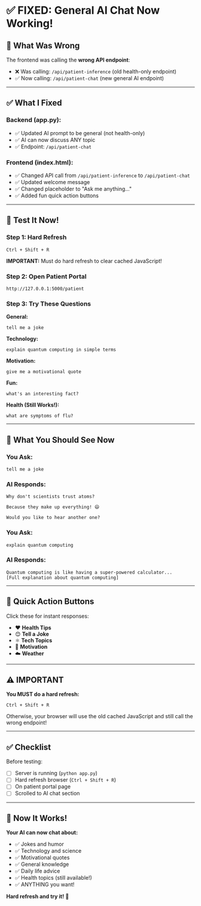 # ✅ FIXED: General AI Chat Now Working!

## 🔧 What Was Wrong

The frontend was calling the **wrong API endpoint**:
- ❌ Was calling: `/api/patient-inference` (old health-only endpoint)
- ✅ Now calling: `/api/patient-chat` (new general AI endpoint)

---

## ✅ What I Fixed

### Backend (app.py):
- ✅ Updated AI prompt to be general (not health-only)
- ✅ AI can now discuss ANY topic
- ✅ Endpoint: `/api/patient-chat`

### Frontend (index.html):
- ✅ Changed API call from `/api/patient-inference` to `/api/patient-chat`
- ✅ Updated welcome message
- ✅ Changed placeholder to "Ask me anything..."
- ✅ Added fun quick action buttons

---

## 🚀 Test It Now!

### Step 1: Hard Refresh
```
Ctrl + Shift + R
```
**IMPORTANT:** Must do hard refresh to clear cached JavaScript!

### Step 2: Open Patient Portal
```
http://127.0.0.1:5000/patient
```

### Step 3: Try These Questions

**General:**
```
tell me a joke
```

**Technology:**
```
explain quantum computing in simple terms
```

**Motivation:**
```
give me a motivational quote
```

**Fun:**
```
what's an interesting fact?
```

**Health (Still Works!):**
```
what are symptoms of flu?
```

---

## 💬 What You Should See Now

### You Ask:
```
tell me a joke
```

### AI Responds:
```
Why don't scientists trust atoms?

Because they make up everything! 😄

Would you like to hear another one?
```

### You Ask:
```
explain quantum computing
```

### AI Responds:
```
Quantum computing is like having a super-powered calculator...
[Full explanation about quantum computing]
```

---

## 🎯 Quick Action Buttons

Click these for instant responses:
- ❤️ **Health Tips**
- 😊 **Tell a Joke**
- ⚛️ **Tech Topics**
- 💭 **Motivation**
- ☁️ **Weather**

---

## ⚠️ IMPORTANT

**You MUST do a hard refresh:**
```
Ctrl + Shift + R
```

Otherwise, your browser will use the old cached JavaScript and still call the wrong endpoint!

---

## ✅ Checklist

Before testing:
- [ ] Server is running (`python app.py`)
- [ ] Hard refresh browser (`Ctrl + Shift + R`)
- [ ] On patient portal page
- [ ] Scrolled to AI chat section

---

## 🎉 Now It Works!

**Your AI can now chat about:**
- ✅ Jokes and humor
- ✅ Technology and science
- ✅ Motivational quotes
- ✅ General knowledge
- ✅ Daily life advice
- ✅ Health topics (still available!)
- ✅ ANYTHING you want!

**Hard refresh and try it!** 🚀

